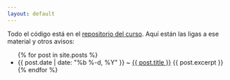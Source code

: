 ```yaml
---
layout: default
---
```


Todo el código está en el [repositorio del curso](https://github.com/felipegonzalez/aprendizaje_estadistico_2015). Aquí están las ligas a ese material y otros avisos:


<ul class="post-list">
    {% for post in site.posts %}
      <li>  <span class="post-meta">{{ post.date | date: "%b %-d, %Y" }} ~</span> 
          <a class="post-link" href="{{ post.url | prepend: site.baseurl }}"> {{ post.title }}</a>
	{{ post.excerpt }}
      </li>
    {% endfor %}
</ul>

 


